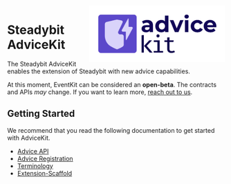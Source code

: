 <img src="./logo.png" height="130" align="right" alt="AdviceKit logo depicting a radar scan within a rounded rectangle">

# Steadybit AdviceKit

The Steadybit AdviceKit enables the extension of Steadybit with new advice capabilities.

At this moment, EventKit can be considered an **open-beta**. The contracts and APIs *may* change. If you want to learn more, [reach out to us](https://www.steadybit.com/contact).

## Getting Started

We recommend that you read the following documentation to get started with AdviceKit.


- [Advice API](/docs/advice-api.md)
- [Advice Registration](/docs/advice-registration.md)
- [Terminology](/docs/terminology.md)
- [Extension-Scaffold](https://github.com/steadybit/extension-scaffold/blob/main/README.md)